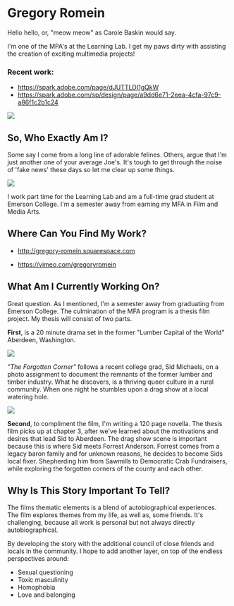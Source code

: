 # Gregory Romein

Hello hello, or, "meow meow" as Carole Baskin would say.

I'm one of the MPA's at the Learning Lab. I get my paws dirty with assisting the creation of exciting multimedia projects!

### Recent work:

- <https://spark.adobe.com/page/dJUTTLDI1gQkW>
- <https://spark.adobe.com/sp/design/page/a9dd6e71-2eea-4cfa-97c9-a86f1c2b1c24>

![](https://res.cloudinary.com/sagacity/image/upload/c_crop,h_1001,w_1500,x_0,y_0/c_limit,dpr_auto,f_auto,fl_lossy,q_80,w_1080/Kitten_murder_Jeff_Merkley_2_copy_hdpoxd.jpg)


## So, Who Exactly Am I?

Some say I come from a long line of adorable felines. Others, argue that I'm just another one of your average Joe's. It's tough to get through the noise of 'fake news' these days so let me clear up some things.

![](https://files.slack.com/files-pri/T0HTW3H0V-F012E64EYSW/work_photo.jpg?pub_secret=a3da781593)

I work part time for the Learning Lab and am a full-time grad student at Emerson College. I'm a semester away from earning my MFA in Film and Media Arts.


## Where Can You Find My Work?

- <http://gregory-romein.squarespace.com>

- <https://vimeo.com/gregoryromein>


## What Am I Currently Working On?

Great question. As I mentioned, I'm a semester away from graduating from Emerson College. The culmination of the MFA program is a thesis film project. My thesis will consist of two parts.

**First**, is a 20 minute drama set in the former "Lumber Capital of the World" Aberdeen, Washington.

![](https://files.slack.com/files-pri/T0HTW3H0V-F012EF8EUUT/lumber.jpg?pub_secret=36aa87b8ac)

*"The Forgotten Corner"* follows a recent college grad, Sid Michaels, on a photo assignment to document the remnants of the former lumber and timber industry. What he discovers, is a thriving queer culture in a rural community. When one night he stumbles upon a drag show at a local watering hole.

![](https://files.slack.com/files-pri/T0HTW3H0V-F012EKC2K1R/screen_shot_2020-04-23_at_2.01.15_pm.png?pub_secret=d7c712fe0c)

**Second**, to compliment the film, I'm writing a 120 page novella. The thesis film picks up at chapter 3, after we've learned about the motivations and desires that lead Sid to Aberdeen. The drag show scene is important because this is where Sid meets Forrest Anderson. Forrest comes from a legacy baron family and for unknown reasons, he decides to become Sids local fixer. Shepherding him from Sawmills to Democratic Crab Fundraisers, while exploring the forgotten corners of the county and each other.



## Why Is This Story Important To Tell?

The films thematic elements is a blend of autobiographical experiences. The film explores themes from my life, as well as, some friends.  It's challenging, because all work is personal but not always directly autobiographical.

By developing the story with the additional council of close friends and locals in the community. I hope to add another layer, on top of the endless perspectives around:

- Sexual questioning
- Toxic masculinity
- Homophobia
- Love and belonging
